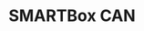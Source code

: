 ---
title: SMARTBox CAN
layout: bundle
image: '/images/devices/device-list/smartbox-can.jpg'
brand: SMARTBox
---